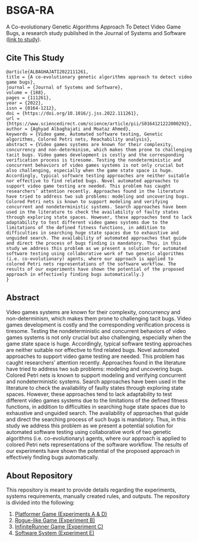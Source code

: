 # BSGA-RA
A Co-evolutionary Genetic Algorithms Approach To Detect Video Game Bugs, a research study published in the Journal of Systems and Software ([link to study](https://www.sciencedirect.com/science/article/pii/S0164121222000292)).

## Cite This Study
```
@article{ALBAGHAJATI2022111261,
title = {A co-evolutionary genetic algorithms approach to detect video game bugs},
journal = {Journal of Systems and Software},
volume = {188},
pages = {111261},
year = {2022},
issn = {0164-1212},
doi = {https://doi.org/10.1016/j.jss.2022.111261},
url = {https://www.sciencedirect.com/science/article/pii/S0164121222000292},
author = {Aghyad Albaghajati and Moataz Ahmed},
keywords = {Video game, Automated software testing, Genetic algorithms, Colored Petri nets, Reachability analysis},
abstract = {Video games systems are known for their complexity, concurrency and non-determinism, which makes them prone to challenging tacit bugs. Video games development is costly and the corresponding verification process is tiresome. Testing the nondeterministic and concurrent behaviors of video games systems is not only crucial but also challenging, especially when the game state space is huge. Accordingly, typical software testing approaches are neither suitable nor effective to find related bugs. Novel automated approaches to support video game testing are needed. This problem has caught researchers’ attention recently. Approaches found in the literature have tried to address two sub problems: modeling and uncovering bugs. Colored Petri nets is known to support modeling and verifying concurrent and nondeterministic systems. Search approaches have been used in the literature to check the availability of faulty states through exploring state spaces. However, these approaches tend to lack adaptability to test different video games systems due to the limitations of the defined fitness functions, in addition to difficulties in searching huge state spaces due to exhaustive and unguided search. The availability of automated approaches that guide and direct the process of bugs finding is mandatory. Thus, in this study we address this problem as we present a solution for automated software testing using collaborative work of two genetic algorithms (i.e. co-evolutionary) agents, where our approach is applied to colored Petri nets representations of the software workflow. The results of our experiments have shown the potential of the proposed approach in effectively finding bugs automatically.}
}
```

## Abstract
Video games systems are known for their complexity, concurrency and non-determinism, which makes them prone to challenging tacit bugs. Video games development is costly and the corresponding verification process is tiresome. Testing the nondeterministic and concurrent behaviors of video games systems is not only crucial but also challenging, especially when the game state space is huge. Accordingly, typical software testing approaches are neither suitable nor effective to find related bugs. Novel automated approaches to support video game testing are needed. This problem has caught researchers’ attention recently. Approaches found in the literature have tried to address two sub problems: modeling and uncovering bugs. Colored Petri nets is known to support modeling and verifying concurrent and nondeterministic systems. Search approaches have been used in the literature to check the availability of faulty states through exploring state spaces. However, these approaches tend to lack adaptability to test different video games systems due to the limitations of the defined fitness functions, in addition to difficulties in searching huge state spaces due to exhaustive and unguided search. The availability of approaches that guide and direct the searching process of such bugs is mandatory. Thus, in this study we address this problem as we present a potential solution for automated software testing using collaborative work of two genetic algorithms (i.e. co-evolutionary) agents, where our approach is applied to colored Petri nets representations of the software workflow. The results of our experiments have shown the potential of the proposed approach in effectively finding bugs automatically.

## About Repository
This repository is meant to provide details regarding the experiments, systems requirements, manually created rules, and outputs. 
The repository is divided into the following:
1. [Platformer Game (Experiments A & D)](https://github.com/MrAghyad/BSGA-RA/tree/main/ExperimentA%26D-Platformer)
2. [Rogue-like Game (Experiment B)](https://github.com/MrAghyad/BSGA-RA/tree/main/ExperimentB-Rogue-like)
3. [InfiniteRunner Game (Experiment C)](https://github.com/MrAghyad/BSGA-RA/tree/main/ExperimentC-InfiniteRunner)
4. [Software System (Experiment E)](https://github.com/MrAghyad/BSGA-RA/tree/main/ExperimentE-SoftwareSystem)


